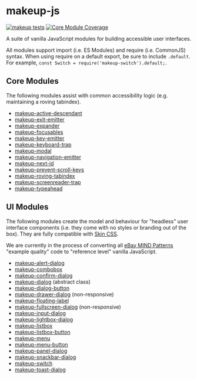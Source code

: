 # makeup-js
[![makeup tests](https://github.com/makeup/makeup-js/actions/workflows/tests.yml/badge.svg?branch=master)](https://github.com/makeup/makeup-js/actions/workflows/tests.yml)
[![Core Module Coverage](https://coveralls.io/repos/github/makeup/makeup-js/badge.svg?branch=master)](https://coveralls.io/github/makeup/makeup-js?branch=master)

A suite of vanilla JavaScript modules for building accessible user interfaces.

All modules support import (i.e. ES Modules) and require (i.e. CommonJS) syntax. When using require on a default export, be sure to include `.default`. For example, `const Switch = require('makeup-switch').default;`.

## Core Modules

The following modules assist with common accessibility logic (e.g. maintaining a roving tabindex).

- [makeup-active-descendant](packages/core/makeup-active-descendant)
- [makeup-exit-emitter](packages/core/makeup-exit-emitter)
- [makeup-expander](packages/core/makeup-expander)
- [makeup-focusables](packages/core/makeup-focusables)
- [makeup-key-emitter](packages/core/makeup-key-emitter)
- [makeup-keyboard-trap](packages/core/makeup-keyboard-trap)
- [makeup-modal](packages/core/makeup-modal)
- [makeup-navigation-emitter](packages/core/makeup-navigation-emitter)
- [makeup-next-id](packages/core/makeup-next-id)
- [makeup-prevent-scroll-keys](packages/core/makeup-prevent-scroll-keys)
- [makeup-roving-tabindex](packages/core/makeup-roving-tabindex)
- [makeup-screenreader-trap](packages/core/makeup-screenreader-trap)
- [makeup-typeahead](packages/core/makeup-typeahead)

## UI Modules

The following modules create the model and behaviour for "headless" user interface components (i.e. they come with no styles or branding out of the box). They are fully compatible with [Skin CSS](https://github.com/eBay/skin).

We are currently in the process of converting all [eBay MIND Patterns](https://ebay.github.io/mindpatterns/index.html) "example quality" code to "reference level" vanilla JavaScript.

- [makeup-alert-dialog](packages/ui/makeup-alert-dialog)
- [makeup-combobox](packages/ui/makeup-combobox)
- [makeup-confirm-dialog](packages/ui/makeup-confirm-dialog)
- [makeup-dialog](packages/ui/makeup-dialog) (abstract class)
- [makeup-dialog-button](packages/ui/makeup-dialog-button)
- [makeup-drawer-dialog](packages/ui/makeup-drawer-dialog) (non-responsive)
- [makeup-floating-label](packages/ui/makeup-floating-label)
- [makeup-fullscreen-dialog](packages/ui/makeup-fullscreen-dialog) (non-responsive)
- [makeup-input-dialog](packages/ui/makeup-input-dialog)
- [makeup-lightbox-dialog](packages/ui/makeup-lightbox-dialog)
- [makeup-listbox](packages/ui/makeup-listbox)
- [makeup-listbox-button](packages/ui/makeup-listbox-button)
- [makeup-menu](packages/ui/makeup-menu)
- [makeup-menu-button](packages/ui/makeup-menu-button)
- [makeup-panel-dialog](packages/ui/makeup-panel-dialog)
- [makeup-snackbar-dialog](packages/ui/makeup-snackbar-dialog)
- [makeup-switch](packages/ui/makeup-switch)
- [makeup-toast-dialog](packages/ui/makeup-toast-dialog)
